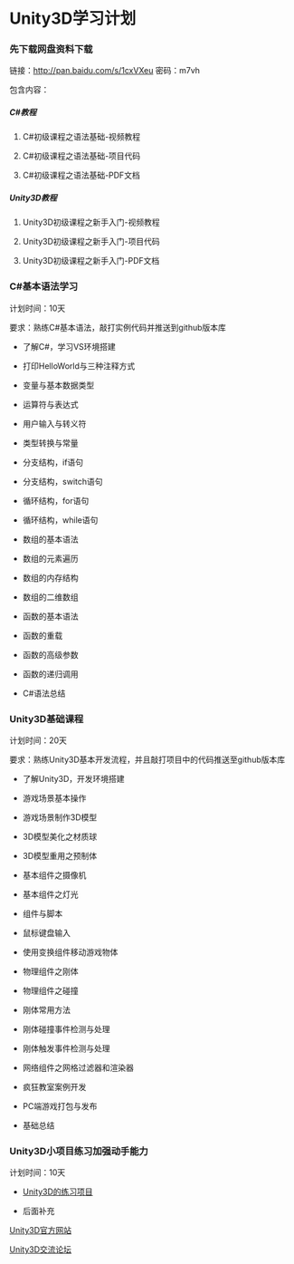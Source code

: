 # Unity3D学习计划

### 先下载网盘资料下载

链接：http://pan.baidu.com/s/1cxVXeu 密码：m7vh

包含内容：

##### C#教程

1. C#初级课程之语法基础-视频教程

2. C#初级课程之语法基础-项目代码

3. C#初级课程之语法基础-PDF文档

##### Unity3D教程

1. Unity3D初级课程之新手入门-视频教程

2. Unity3D初级课程之新手入门-项目代码

3. Unity3D初级课程之新手入门-PDF文档

### C#基本语法学习

计划时间：10天

要求：熟练C#基本语法，敲打实例代码并推送到github版本库

- 了解C#，学习VS环境搭建

- 打印HelloWorld与三种注释方式

- 变量与基本数据类型

- 运算符与表达式

- 用户输入与转义符

- 类型转换与常量

- 分支结构，if语句

- 分支结构，switch语句

- 循环结构，for语句

- 循环结构，while语句

- 数组的基本语法

- 数组的元素遍历

- 数组的内存结构

- 数组的二维数组

- 函数的基本语法

- 函数的重载

- 函数的高级参数

- 函数的递归调用

- C#语法总结

### Unity3D基础课程

计划时间：20天

要求：熟练Unity3D基本开发流程，并且敲打项目中的代码推送至github版本库

- 了解Unity3D，开发环境搭建

- 游戏场景基本操作

- 游戏场景制作3D模型

- 3D模型美化之材质球

- 3D模型重用之预制体

- 基本组件之摄像机

- 基本组件之灯光

- 组件与脚本

- 鼠标键盘输入

- 使用变换组件移动游戏物体

- 物理组件之刚体

- 物理组件之碰撞

- 刚体常用方法

- 刚体碰撞事件检测与处理

- 刚体触发事件检测与处理

- 网络组件之网格过滤器和渲染器

- 疯狂教室案例开发

- PC端游戏打包与发布

- 基础总结

### Unity3D小项目练习加强动手能力

计划时间：10天

- [Unity3D的练习项目](https://github.com/XINCGer/Unity3DTraining)

- 后面补充

[Unity3D官方网站](https://unity3d.com/cn/unity)

[Unity3D交流论坛](http://forum.china.unity3d.com)
